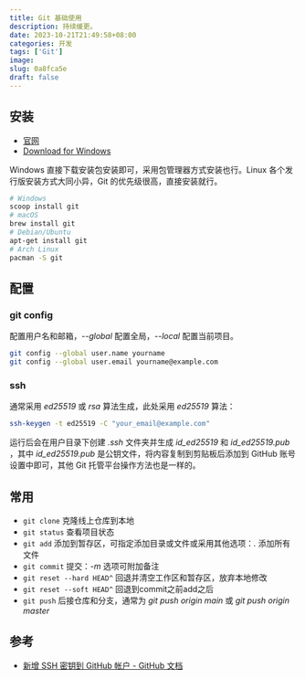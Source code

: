 ```yaml
---
title: Git 基础使用
description: 持续缓更。
date: 2023-10-21T21:49:58+08:00
categories: 开发
tags: ['Git']
image: 
slug: 0a8fca5e
draft: false
---
```


## 安装

- [官网](https://git-scm.com/)
- [Download for Windows](https://git-scm.com/download/win)

Windows 直接下载安装包安装即可，采用包管理器方式安装也行。Linux 各个发行版安装方式大同小异，Git 的优先级很高，直接安装就行。

```bash
# Windows
scoop install git
# macOS
brew install git
# Debian/Ubuntu
apt-get install git
# Arch Linux
pacman -S git
```

## 配置

### git config

配置用户名和邮箱，*--global* 配置全局，*--local* 配置当前项目。

```bash
git config --global user.name yourname
git config --global user.email yourname@example.com
```

### ssh

通常采用 *ed25519* 或 *rsa* 算法生成，此处采用 *ed25519* 算法：

```bash
ssh-keygen -t ed25519 -C "your_email@example.com"
```

运行后会在用户目录下创建 *.ssh* 文件夹并生成 *id_ed25519* 和 *id_ed25519.pub* ，其中 *id_ed25519.pub* 是公钥文件，将内容复制到剪贴板后添加到 GitHub 账号设置中即可，其他 Git 托管平台操作方法也是一样的。

## 常用

- `git clone` 克隆线上仓库到本地
- `git status` 查看项目状态
- `git add` 添加到暂存区，可指定添加目录或文件或采用其他选项：*.* 添加所有文件
- `git commit` 提交：*-m* 选项可附加备注
- `git reset --hard HEAD^` 回退并清空工作区和暂存区，放弃本地修改
- `git reset --soft HEAD^` 回退到commit之前add之后
- `git push` 后接仓库和分支，通常为 *git push origin main* 或 *git push origin master*

## 参考

- [新增 SSH 密钥到 GitHub 帐户 - GitHub 文档](https://docs.github.com/zh/authentication/connecting-to-github-with-ssh/adding-a-new-ssh-key-to-your-github-account)
